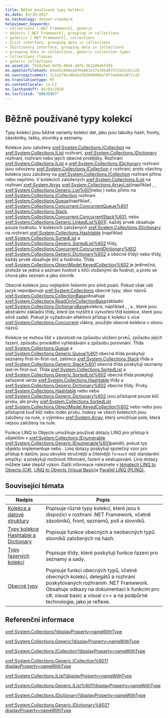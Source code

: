 ```yaml
---
title: Běžně používané typy kolekcí
ms.date: 03/30/2017
ms.technology: dotnet-standard
helpviewer_keywords:
- collections [.NET Framework], generic
- objects [.NET Framework], grouping in collections
- generics [.NET Framework], collections
- IList interface, grouping data in collections
- IDictionary interface, grouping data in collections
- grouping data in collections, generic collection types
- Collections classes
- generic collections
ms.assetid: f5d4c6a4-0d7b-4944-a9fb-3b12d9ebfd55
ms.openlocfilehash: 04ad3c8d8ea076e881e27e295d87572a51cbc128
ms.sourcegitcommit: 1c1a1f9ec0bd1efb3040d86a79f7ee94e207cca5
ms.translationtype: MT
ms.contentlocale: cs-CZ
ms.lasthandoff: 04/03/2020
ms.locfileid: "80635967"
---
```

# <a name="commonly-used-collection-types"></a>Běžně používané typy kolekcí
Typy kolekcí jsou běžné varianty kolekcí dat, jako jsou tabulky hash, fronty, zásobníky, tašky, slovníky a seznamy.  
  
 Kolekce jsou založeny <xref:System.Collections.ICollection> na <xref:System.Collections.IList> rozhraní, <xref:System.Collections.IDictionary> rozhraní, rozhraní nebo jejich obecné protějšky. Rozhraní <xref:System.Collections.IList> a <xref:System.Collections.IDictionary> rozhraní jsou odvozeny <xref:System.Collections.ICollection> z rozhraní; proto všechny kolekce jsou založeny na <xref:System.Collections.ICollection> rozhraní přímo nebo nepřímo. V kolekcích založených <xref:System.Collections.IList> na rozhraní <xref:System.Array> <xref:System.Collections.ArrayList>(například , , <xref:System.Collections.Generic.List%601>nebo ) nebo přímo na <xref:System.Collections.ICollection> rozhraní <xref:System.Collections.Queue>(například , <xref:System.Collections.Concurrent.ConcurrentQueue%601> <xref:System.Collections.Stack>, <xref:System.Collections.Concurrent.ConcurrentStack%601>, nebo <xref:System.Collections.Generic.LinkedList%601>), každý prvek obsahuje pouze hodnotu. V kolekcích založených <xref:System.Collections.IDictionary> na rozhraní <xref:System.Collections.Hashtable> (například <xref:System.Collections.SortedList> a <xref:System.Collections.Generic.SortedList%602> třídy, <xref:System.Collections.Concurrent.ConcurrentDictionary%602> <xref:System.Collections.Generic.Dictionary%602> a obecné třídy) nebo třídy, každý prvek obsahuje klíč a hodnotu.  Třída <xref:System.Collections.ObjectModel.KeyedCollection%602> je jedinečná, protože se jedná o seznam hodnot s klíči vloženými do hodnot, a proto se chová jako seznam a jako slovník.  
  
 Obecné kolekce jsou nejlepším řešením pro silné psaní. Pokud však váš jazyk nepodporuje <xref:System.Collections> obecné typy, obor názvů <xref:System.Collections.CollectionBase>obsahuje <xref:System.Collections.ReadOnlyCollectionBase>základní <xref:System.Collections.DictionaryBase>kolekce, například , , a , které jsou abstraktní základní třídy, které lze rozšířit k vytvoření tříd kolekce, které jsou silně zadali. Pokud je vyžadován efektivní přístup k kolekci s více <xref:System.Collections.Concurrent> vlákny, použijte obecné kolekce v oboru názvů.  
  
 Kolekce se mohou lišit v závislosti na způsobu uložení prvků, způsobu jejich řazení, způsobu provádění vyhledávání a způsobu porovnání. Třída <xref:System.Collections.Queue> a <xref:System.Collections.Generic.Queue%601> obecná třída poskytují seznamy first-in-first-out, zatímco <xref:System.Collections.Stack> třída a <xref:System.Collections.Generic.Stack%601> obecná třída poskytují seznamy last-in-first-out. Třída <xref:System.Collections.SortedList> a <xref:System.Collections.Generic.SortedList%602> obecná třída poskytují seřazené verze <xref:System.Collections.Hashtable> třídy a <xref:System.Collections.Generic.Dictionary%602> obecné třídy. Prvky <xref:System.Collections.Hashtable> nebo nebo <xref:System.Collections.Generic.Dictionary%602> jsou přístupné pouze klíč prvku, ale prvky <xref:System.Collections.SortedList> <xref:System.Collections.ObjectModel.KeyedCollection%602> nebo nebo jsou přístupné buď klíč nebo index prvku. Indexy ve všech kolekcích jsou založeny na nule, s výjimkou <xref:System.Array>, který umožňuje pole, která nejsou založeny na nule.  
  
 Funkce LINQ to Objects umožňuje používat dotazy LINQ pro přístup k objektům v <xref:System.Collections.IEnumerable> <xref:System.Collections.Generic.IEnumerable%601>paměti, pokud typ objektu implementuje nebo . Linq dotazy poskytují společný vzor pro přístup k datům; jsou obvykle stručnější a čitelnější `foreach` než standardní smyčky; a poskytují možnosti filtrování, řazení a seskupování. Linq dotazy můžete také zlepšit výkon. Další informace naleznete v [tématech LINQ to Objects (C#)](../../csharp/programming-guide/concepts/linq/linq-to-objects.md), [LINQ to Objects (Visual Basic)](../../visual-basic/programming-guide/concepts/linq/linq-to-objects.md)a [Parallel LINQ (PLINQ).](../../../docs/standard/parallel-programming/introduction-to-plinq.md)  
  
## <a name="related-topics"></a>Související témata  
  
|Nadpis|Popis|  
|-----------|-----------------|  
|[Kolekce a datové struktury](../../../docs/standard/collections/index.md)|Popisuje různé typy kolekcí, které jsou k dispozici v rozhraní .NET Framework, včetně zásobníků, front, seznamů, polí a slovníků.|  
|[Typy kolekce Hashtable a Dictionary](../../../docs/standard/collections/hashtable-and-dictionary-collection-types.md)|Popisuje funkce obecných a neobecných typů slovníků založených na hash.|  
|[Typy řazených kolekcí](../../../docs/standard/collections/sorted-collection-types.md)|Popisuje třídy, které poskytují funkce řazení pro seznamy a sady.|  
|[Obecné typy](../../../docs/standard/generics/index.md)|Popisuje funkci obecných typů, včetně obecných kolekcí, delegátů a rozhraní poskytovaných rozhraním .NET Framework. Obsahuje odkazy na dokumentaci k funkcím pro c#, visual basic a visual c++ a na podpůrné technologie, jako je reflexe.|  
  
## <a name="reference"></a>Referenční informace  
 <xref:System.Collections?displayProperty=nameWithType>  
  
 <xref:System.Collections.Generic?displayProperty=nameWithType>  
  
 <xref:System.Collections.ICollection?displayProperty=nameWithType>  
  
 <xref:System.Collections.Generic.ICollection%601?displayProperty=nameWithType>  
  
 <xref:System.Collections.IList?displayProperty=nameWithType>  
  
 <xref:System.Collections.Generic.IList%601?displayProperty=nameWithType>  
  
 <xref:System.Collections.IDictionary?displayProperty=nameWithType>  
  
 <xref:System.Collections.Generic.IDictionary%602?displayProperty=nameWithType>

